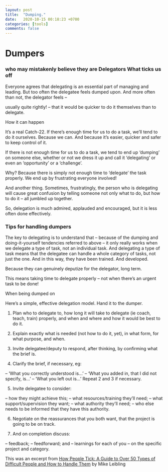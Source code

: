 ```yaml
---
layout: post
title:  "Dumping."
date:   2020-10-15 00:18:23 +0700
categories: [tools]
comments: false
---
```


# Dumpers

### who may mistakenly believe they are Delegators What ticks us off

Everyone agrees that delegating is an essential part of managing and leading. But too often the delegatee feels dumped upon. And more often than not, the delegator feels –

usually quite rightly! – that it would be quicker to do it themselves than to delegate.

How it can happen

It’s a real Catch-22. If there’s enough time for us to do a task, we’ll tend to do it ourselves. Because we can. And because it’s easier, quicker and safer to keep control of it.

If there is not enough time for us to do a task, we tend to end up ‘dumping’ on someone else, whether or not we dress it up and call it ‘delegating’ or even an ‘opportunity’ or a ‘challenge’.

Why? Because there is simply not enough time to ‘delegate’ the task properly. We end up by frustrating everyone involved!

And another thing. Sometimes, frustratingly, the person who is delegating will cause great confusion by telling someone not only what to do, but how to do it – all jumbled up together.

So, delegation is much admired, applauded and encouraged, but it is less often done effectively.

### Tips for handling dumpers

The key to delegating is to understand that – because of the dumping and doing-it-yourself tendencies referred to above – it only really works when we delegate a type of task, not an individual task. And delegating a type of task means that the delegatee can handle a whole category of tasks, not just the one. And in this way, they have been trained. And developed.

Because they can genuinely deputize for the delegator, long term.

This means taking time to delegate properly – not when there’s an urgent task to be done!

When being dumped on

Here’s a simple, effective delegation model. Hand it to the dumper.

1. Plan who to delegate to, how long it will take to delegate (ie coach, teach, train) properly, and when and where and how it would be best to do it.

2. Explain exactly what is needed (not how to do it, yet), in what form, for what purpose, and when.

3. Invite delegatee/deputy to respond, after thinking, by confirming what the brief is.

4. Clarify the brief, if necessary, eg:

– ‘What you correctly understood is…’
– ‘What you added in, that I did not specify, is…’
– ‘What you left out is…’ Repeat 2 and 3 if necessary.

5. Invite delegatee to consider:

– how they might achieve this;
– what resources/training they’ll need;
– what support/supervision they want;
– what authority they’ll need;
– who else needs to be informed that they have this authority.

6. Negotiate on the reassurances that you both want, that the project is going to be on track.

7. And on completion discuss:

– feedback;
– feedforward; and
– learnings for each of you – on the specific project and category.

This was an excerpt from [How People Tick: A Guide to Over 50 Types of Difficult People and How to Handle Them](https://www.amazon.com/How-People-Tick-Difficult-Handle-ebook/dp/B005QBHY5C) by Mike Leibling
